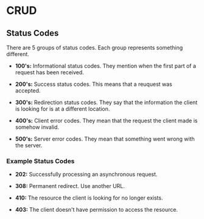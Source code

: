 # CRUD

## Status Codes

There are 5 groups of status codes. Each group represents something different.

- **100's:** Informational status codes. They mention when the first part of a request has been received.

- **200's:** Success status codes. This means that a reuquest was accepted.

- **300's:** Redirection status codes. They say that the information the client is looking for is at a different location.

- **400's:** Client error codes. They mean that the request the client made is somehow invalid.

- **500's:** Server error codes. They mean that something went wrong with the server.

### Example Status Codes

- **202:** Successfully processing an asynchronous request.

- **308:** Permanent redirect. Use another URL.

- **410:** The resource the client is looking for no longer exists.

- **403:** The client doesn't have permission to access the resource.
